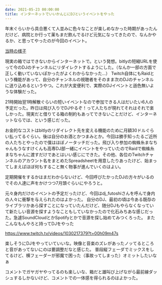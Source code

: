```yaml
---
date: 2021-05-23 00:00:00
title: インターネットでいいかんじにDJというイベントをやった
---
```

年末ぐらいから具合悪くて人並みに色々なことが楽しめなかった時期があったんだけど、病院とか行って薬もまだ飲んでるけど元気になってきたので、なんかやるか、と思ってやったのが今回のイベント。

[当時の様子](https://twitter.com/hashtag/%E3%82%A4%E3%83%B3%E3%82%BF%E3%83%BC%E3%83%8D%E3%83%83%E3%83%88%E3%81%A7%E3%81%84%E3%81%84%E3%81%8B%E3%82%93%E3%81%98%E3%81%ABDJ?src=hashtag_click)


現実の箱ではできないからインターネットで。という発想。bitlyの短縮URLを使って今のDJのチャンネルにリダイレクトするようにした。（なんか一部の方面で正しく動いていないぽかったがよくわからなかった...）
Twitch自体にもRaidという機能があって、自分のチャンネルの視聴者をそのまま次のDJのチャンネルに送り込めるというやつ。これが大変便利で、実際のDJイベントと遜色無いような体験だった。

21時開始翌1時解散ぐらいの短いイベントなので参加できる人はだいたい6人の予定だった。昨日は飛び入りでDJやるぞ！って人たちが現れてそれはそれで楽しかった。現実だと借りてる箱の制約もあってできないことだけど、インターネットならでは、という感じだった。

お金的なコストはbitlyのリダイレクト先を変える機能のために月額30ドルぐらい払ってるぐらい。後は自分のお酒とかつまみとか。今回は勝手知ったるご近所の人たちとやったので僕はほぼノータッチだった。飛び入り参加の蜘蛛糸まなちゃんもうなすけくんも高専DJ部一緒にイベントをやっていたのでRaidで蜘蛛糸まなちゃんに渡すだけであとはいい感じにできた。その他、各位のTwitchチャンネルのアカウント名をまとめたSpreadsheetを用意したりあったけど、始まってしまえばほぼ何もすること無く物事が進んでいくのはよい。

定期開催をするかはまだわからないけど、今回呼びたかったDJの方々がいるのでその人達に声をかけつつ7月頭ぐらいにやろうと。

元々身内だけのイベントの予定だったけど、今回はdj_futoshiさんを呼んで身内の人々に衝撃を与えられたのはよかった。
自分のDJ、最初の頃は今ある既存のライブラリかあら探すことになっていたんだけど、随分DJもやらなくなっていて新たしい音源を探すようなこともしていなかったので化石みちあな感じだった。急遽SoundCloudとかSpotifyとかで音源を探し始めてみつくろった。
またこんなもんやろと持ってDJをやった

https://www.twitch.tv/videos/1030217379?t=00h09m47s

楽しそうにDJをやっていていいな。映像と音楽のズレがあったノッてるところと音があってないにのは要調整だなと感じた。
普段縦フェーダでミックスをしてるけど、横フェーダーが邪魔で困った（事故ってしまった）オミットしたいなぁ

コメントでガヤガヤやってるのも楽しいな、箱だと雄叫び上げながら最前線ダッシュするしかないけど、コメントでの一体感を得られるのはよかった。


